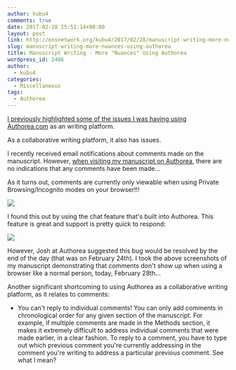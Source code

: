 ```yaml
---
author: kubu4
comments: true
date: 2017-02-28 15:51:14+00:00
layout: post
link: http://onsnetwork.org/kubu4/2017/02/28/manuscript-writing-more-nuances-using-authorea/
slug: manuscript-writing-more-nuances-using-authorea
title: Manuscript Writing - More "Nuances" Using Authorea
wordpress_id: 2486
author:
  - kubu4
categories:
  - Miscellaneous
tags:
  - Authorea
---
```


[I previously highlighted some of the issues I was having using Authorea.com](http://onsnetwork.org/kubu4/2017/01/23/manuscript-writing-the-nuances-of-using-authorea/) as an writing platform.

As a collaborative writing platform, it also has issues.

I recently received email notifications about comments made on the manuscript. However, [when visiting my manuscript on Authorea](https://www.authorea.com/users/4974/articles/149442-genotoype-by-sequencing-of-three-geographically-distinct-populations-of-the-olympia-oyster-ostrea-lurida), there are no indications that any comments have been made...

As it turns out, comments are currently only viewable when using Private Browsing/Incognito modes on your browser!!!

[![](http://eagle.fish.washington.edu/Arabidopsis/20170228_authorea_comments_bug.png)](http://eagle.fish.washington.edu/Arabidopsis/20170228_authorea_comments_bug.png)







I found this out by using the chat feature that's built into Authorea. This feature is great and support is pretty quick to respond:



[![](http://eagle.fish.washington.edu/Arabidopsis/20170228_authorea_comments_bug_convo.png)](http://eagle.fish.washington.edu/Arabidopsis/20170228_authorea_comments_bug_convo.png)



However, Josh at Authorea suggested this bug would be resolved by the end of the day (that was on February 24th). I took the above screenshots of my manuscript demonstrating that comments don't show up when using a browser like a normal person, today, February 28th...



Another significant shortcoming to using Authorea as a collaborative writing platform, as it relates to comments:





  * You can't reply to individual comments! You can only add comments in chronological order for any given section of the manuscript. For example, if multiple comments are made in the Methods section, it makes it extremely difficult to address individual comments that were made earlier, in a clear fashion. To reply to a comment, you have to type out which previous comment you're currently addressing in the comment you're writing to address a particular previous comment. See what I mean?


